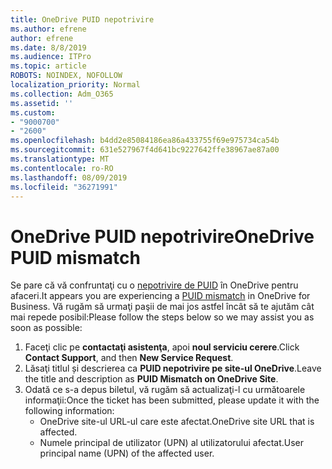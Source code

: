 ```yaml
---
title: OneDrive PUID nepotrivire
ms.author: efrene
author: efrene
ms.date: 8/8/2019
ms.audience: ITPro
ms.topic: article
ROBOTS: NOINDEX, NOFOLLOW
localization_priority: Normal
ms.collection: Adm_O365
ms.assetid: ''
ms.custom:
- "9000700"
- "2600"
ms.openlocfilehash: b4dd2e85084186ea86a433755f69e975734ca54b
ms.sourcegitcommit: 631e527967f4d641bc9227642ffe38967ae87a00
ms.translationtype: MT
ms.contentlocale: ro-RO
ms.lasthandoff: 08/09/2019
ms.locfileid: "36271991"
---
```

# <a name="onedrive-puid-mismatch"></a><span data-ttu-id="9b01e-102">OneDrive PUID nepotrivire</span><span class="sxs-lookup"><span data-stu-id="9b01e-102">OneDrive PUID mismatch</span></span>
<span data-ttu-id="9b01e-103">Se pare că vă confruntaţi cu o [nepotrivire de PUID](https://docs.microsoft.com/sharepoint/support/administration/access-denied-or-need-permission-error-sharepoint-online-or-onedrive-for-business#when-accessing-a-onedrive-site) în OneDrive pentru afaceri.</span><span class="sxs-lookup"><span data-stu-id="9b01e-103">It appears you are experiencing a [PUID mismatch](https://docs.microsoft.com/sharepoint/support/administration/access-denied-or-need-permission-error-sharepoint-online-or-onedrive-for-business#when-accessing-a-onedrive-site) in OneDrive for Business.</span></span> <span data-ttu-id="9b01e-104">Vă rugăm să urmaţi paşii de mai jos astfel încât să te ajutăm cât mai repede posibil:</span><span class="sxs-lookup"><span data-stu-id="9b01e-104">Please follow the steps below so we may assist you as soon as possible:</span></span>

1. <span data-ttu-id="9b01e-105">Faceţi clic pe **contactaţi asistenţa**, apoi **noul serviciu cerere**.</span><span class="sxs-lookup"><span data-stu-id="9b01e-105">Click **Contact Support**, and then **New Service Request**.</span></span>
2. <span data-ttu-id="9b01e-106">Lăsaţi titlul și descrierea ca **PUID nepotrivire pe site-ul OneDrive**.</span><span class="sxs-lookup"><span data-stu-id="9b01e-106">Leave the title and description as **PUID Mismatch on OneDrive Site**.</span></span>
3. <span data-ttu-id="9b01e-107">Odată ce s-a depus biletul, vă rugăm să actualizaţi-l cu următoarele informaţii:</span><span class="sxs-lookup"><span data-stu-id="9b01e-107">Once the ticket has been submitted, please update it with the following information:</span></span>
    - <span data-ttu-id="9b01e-108">OneDrive site-ul URL-ul care este afectat.</span><span class="sxs-lookup"><span data-stu-id="9b01e-108">OneDrive site URL that is affected.</span></span>
    - <span data-ttu-id="9b01e-109">Numele principal de utilizator (UPN) al utilizatorului afectat.</span><span class="sxs-lookup"><span data-stu-id="9b01e-109">User principal name (UPN) of the affected user.</span></span>



